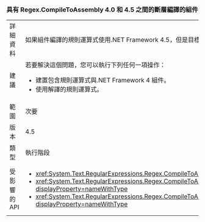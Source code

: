 ### <a name="assemblies-compiled-with-regexcompiletoassembly-breaks-between-40-and-45"></a>具有 Regex.CompileToAssembly 4.0 和 4.5 之間的斷層編譯的組件

|   |   |
|---|---|
|詳細資料|如果組件編譯的規則運算式使用.NET Framework 4.5，但是目標.NET Framework 4 建立，請嘗試安裝.NET Framework 4 的系統上的組件，使用規則運算式的其中一個會擲回例外狀況。|
|建議|若要解決這個問題，您可以執行下列任何一項操作：<ul><li>建置包含規則運算式與.NET Framework 4 組件。</li><li>使用解譯的規則運算式。</li></ul>|
|範圍|次要|
|版本|4.5|
|類型|執行階段|
|受影響的 API|<ul><li><xref:System.Text.RegularExpressions.Regex.CompileToAssembly(System.Text.RegularExpressions.RegexCompilationInfo[],System.Reflection.AssemblyName)?displayProperty=nameWithType></li><li><xref:System.Text.RegularExpressions.Regex.CompileToAssembly(System.Text.RegularExpressions.RegexCompilationInfo[],System.Reflection.AssemblyName,System.Reflection.Emit.CustomAttributeBuilder[])?displayProperty=nameWithType></li><li><xref:System.Text.RegularExpressions.Regex.CompileToAssembly(System.Text.RegularExpressions.RegexCompilationInfo[],System.Reflection.AssemblyName,System.Reflection.Emit.CustomAttributeBuilder[],System.String)?displayProperty=nameWithType></li></ul>|

